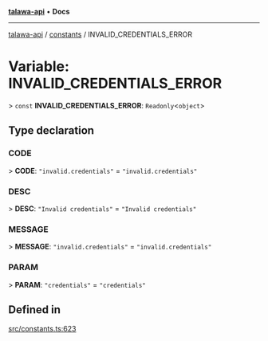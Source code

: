 [**talawa-api**](../../README.md) • **Docs**

***

[talawa-api](../../modules.md) / [constants](../README.md) / INVALID\_CREDENTIALS\_ERROR

# Variable: INVALID\_CREDENTIALS\_ERROR

\> `const` **INVALID\_CREDENTIALS\_ERROR**: `Readonly`\<`object`\>

## Type declaration

### CODE

\> **CODE**: `"invalid.credentials"` = `"invalid.credentials"`

### DESC

\> **DESC**: `"Invalid credentials"` = `"Invalid credentials"`

### MESSAGE

\> **MESSAGE**: `"invalid.credentials"` = `"invalid.credentials"`

### PARAM

\> **PARAM**: `"credentials"` = `"credentials"`

## Defined in

[src/constants.ts:623](https://github.com/PalisadoesFoundation/talawa-api/blob/92443bb6a5ff3ed66457149a509401986a82e570/src/constants.ts#L623)
